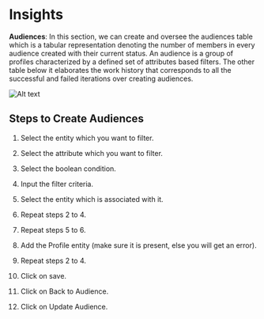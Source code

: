 # Insights

**Audiences**: In this section, we can create and oversee the audiences table which is a tabular representation denoting the number of members in every audience created with their current status. An audience is a group of profiles characterized by a defined set of attributes based filters. The other table below it elaborates the work history that corresponds to all the successful and failed iterations over creating audiences.

![Alt text](https://github.com/skypointcloud/platform/blob/master/docs/doc_snippets/audiences.jpg?raw=true)

## Steps to Create Audiences

1. Select the entity which you want to filter.

1. Select the attribute which you want to filter.

1. Select the boolean condition.

1. Input the filter criteria.

1. Select the entity which is associated with it.

1. Repeat steps 2 to 4.

1. Repeat steps 5 to 6.

1. Add the Profile entity (make sure it is present, else you will get an error).

1. Repeat steps 2 to 4. 

1. Click on save.

1. Click on Back to Audience.

1. Click on Update Audience.